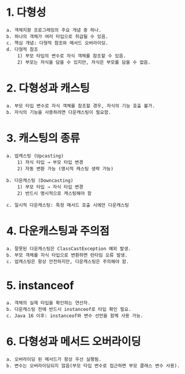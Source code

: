 # 1. 다형성
```  
a. 객체지향 프로그래밍의 주요 개념 중 하나.  
b. 하나의 객체가 여러 타입으로 취급될 수 있음.  
c. 핵심 개념: 다형적 참조와 메서드 오버라이딩.  
d. 다형적 참조  
    1) 부모 타입의 변수로 자식 객체를 참조할 수 있음.  
    2) 부모는 자식을 담을 수 있지만, 자식은 부모를 담을 수 없음.  
```

# 2. 다형성과 캐스팅
```
a. 부모 타입 변수로 자식 객체를 참조할 경우, 자식의 기능 호출 불가.  
b. 자식의 기능을 사용하려면 다운캐스팅이 필요함.  
```

# 3. 캐스팅의 종류
```
a. 업캐스팅 (Upcasting)  
    1) 자식 타입 → 부모 타입 변경  
    2) 자동 변환 가능 (명시적 캐스팅 생략 가능)  

b. 다운캐스팅 (Downcasting)  
    1) 부모 타입 → 자식 타입 변경  
    2) 반드시 명시적으로 캐스팅해야 함  

c. 일시적 다운캐스팅: 특정 메서드 호출 시에만 다운캐스팅  
```

# 4. 다운캐스팅과 주의점  
```
a. 잘못된 다운캐스팅은 ClassCastException 예외 발생.  
b. 부모 객체를 자식 타입으로 변환하면 런타임 오류 발생.  
c. 업캐스팅은 항상 안전하지만, 다운캐스팅은 주의해야 함.  
```


# 5. instanceof
```
a. 객체의 실제 타입을 확인하는 연산자.  
b. 다운캐스팅 전에 반드시 instanceof로 타입 확인 필요.  
c. Java 16 이후: instanceof와 변수 선언을 함께 사용 가능.  
```


# 6. 다형성과 메서드 오버라이딩
```
a. 오버라이딩 된 메서드가 항상 우선 실행됨.  
b. 변수는 오버라이딩되지 않음(부모 타입 변수로 접근하면 부모 클래스 변수 사용).
```
